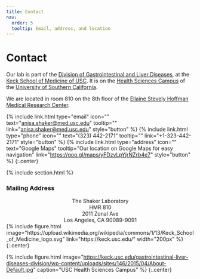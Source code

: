 ```yaml
---
title: Contact
nav:
  order: 5
  tooltip: Email, address, and location
---
```


# <i class="fas fa-envelope"></i>Contact

Our lab is part of the [Division of Gastrointestinal and Liver Diseases](https://keck.usc.edu/gastrointestinal-liver-diseases-division/), at the [Keck School of Medicine of USC](https://keck.usc.edu/). It is on the [Health Sciences Campus](https://visit.usc.edu/maps-directions/health-sciences-campus/) of the [University of Southern California](https://www.usc.edu/).

We are located in room 810 on the 8th floor of the [Ellaine Stevely Hoffman Medical Research Center](https://goo.gl/maps/36YWnKxninGcG6YZ8).

{%
  include link.html
  type="email"
  icon=""
  text="anisa.shaker@med.usc.edu"
  tooltip=""
  link="anisa.shaker@med.usc.edu"
  style="button"
%}
{%
  include link.html
  type="phone"
  icon=""
  text="(323) 442-2171"
  tooltip=""
  link="+1-323-442-2171"
  style="button"
%}
{%
  include link.html
  type="address"
  icon=""
  text="Google Maps"
  tooltip="Our location on Google Maps for easy navigation"
  link="https://goo.gl/maps/yFDzvLpYjrNZrb4e7"
  style="button"
%}
{:.center}

{% include section.html %}

### <i class="fas fa-mail-bulk"></i>Mailing Address

<center>The Shaker Laboratory<br>
HMR 810<br>
2011 Zonal Ave<br>
Los Angeles, CA 90089-9091<br></center>
{% include figure.html image="https://upload.wikimedia.org/wikipedia/commons/1/13/Keck_School_of_Medicine_logo.svg" link="https://keck.usc.edu/" width="200px" %}
{:.center}

{%
  include figure.html
  image="https://keck.usc.edu/gastrointestinal-liver-diseases-division/wp-content/uploads/sites/146/2015/04/About-Default.jpg"
  caption="USC Health Sciences Campus"
%}
{:.center}
